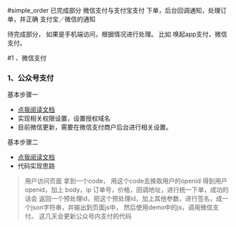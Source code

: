#simple_order
已完成部分 
微信支付与支付宝支付
下单，后台回调通知，处理订单，并正确 支付宝／微信的通知

待完成部分，
如果是手机端访问，根据情况进行处理。
比如 唤起app支付，微信支付。

#1 、微信支付 
### 1、公众号支付
基本步骤一
 
* [点我阅读文档](https://pay.weixin.qq.com/wiki/doc/api/jsapi.php?chapter=7_3)
* 实现相关权限设置，设置授权域名
* 目前微信更新，需要在微信支付商户后台进行相关设置。

基本步骤二


* [点我阅读文档](https://pay.weixin.qq.com/wiki/doc/api/jsapi.php?chapter=7_4)
* 代码实现思路
>用户访问页面 拿到一个code，
用这个code去换取用户的openid
得到用户openid，加上 body，ip 订单号，价格，回调地址，进行统一下单，成功的话会
返回一个预处理id，把这个预处理id，加上其他参数，进行签名，成一个json字符串，并输出到页面js中，
然后使用demo中的js，调用微信支付。
这几天会更新公众号内支付的代码
>
